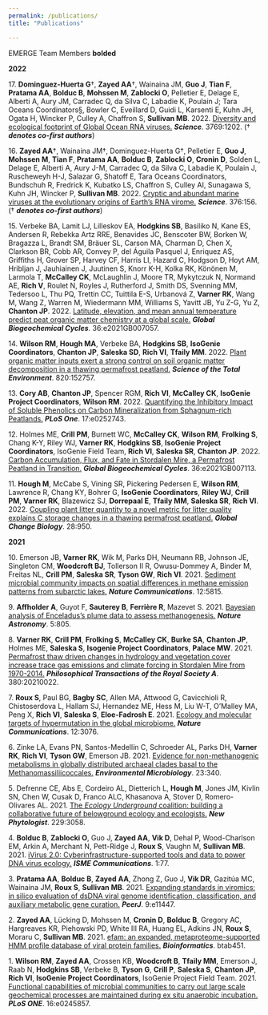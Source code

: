 ```yaml
---
permalink: /publications/
title: "Publications"

---
```


EMERGE Team Members **bolded**

**2022**

17\. **Dominguez-Huerta G**†, **Zayed AA**†, Wainaina JM, **Guo J**, **Tian F**, **Pratama AA**, **Bolduc B**, **Mohssen M**, **Zablocki O**, Pelletier E, Delage E, Alberti A, Aury JM, Carradec Q, da Silva C, Labadie K, Poulain J; Tara Oceans Coordinators§, Bowler C, Eveillard D, Guidi L, Karsenti E, Kuhn JH, Ogata H, Wincker P, Culley A, Chaffron S, **Sullivan MB**. 2022. <a href="https://www.science.org/doi/10.1126/science.abn6358" target="_blank" rel="noopener noreferrer">Diversity and ecological footprint of Global Ocean RNA viruses.</a> ***Science***. 3769:1202. († ***denotes co-first authors***)

16\. **Zayed AA**†, Wainaina JM†, Dominguez-Huerta G†, Pelletier E, **Guo J**, **Mohssen M**, **Tian F**, **Pratama AA**, **Bolduc B**, **Zablocki O**, **Cronin D**, Solden L, Delage E, Alberti A, Aury J-M, Carradec Q, da Silva C, Labadie K, Poulain J, Ruscheweyh H-J, Salazar G, Shatoff E, Tara Oceans Coordinators, Bundschuh R, Fredrick K, Kubatko LS, Chaffron S, Culley AI, Sunagawa S, Kuhn JH, Wincker P, **Sullivan MB**. 2022. <a href="https://www.science.org/doi/10.1126/science.abm5847" target="_blank" rel="noopener noreferrer">Cryptic and abundant marine viruses at the evolutionary origins of Earth’s RNA virome.</a> ***Science***. 376:156. († ***denotes co-first authors***)

15\. Verbeke BA, Lamit LJ, Lilleskov EA, **Hodgkins SB**, Basiliko N, Kane ES, Andersen R, Rebekka Artz RRE, Benavides JC, Benscoter BW, Borken W, Bragazza L, Brandt SM, Bräuer SL, Carson MA, Charman D, Chen X, Clarkson BR, Cobb AR, Convey P, del Águila Pasquel J, Enriquez AS, Griffiths H, Grover SP, Harvey CF, Harris LI, Hazard C, Hodgson D, Hoyt AM, Hribljan J, Jauhiainen J, Juutinen S, Knorr K-H, Kolka RK, Könönen M, Larmola T, **McCalley CK**, McLaughlin J, Moore TR, Mykytczuk N, Normand AE, **Rich V**, Roulet N, Royles J, Rutherford J, Smith DS, Svenning MM, Tedersoo L, Thu PQ, Trettin CC, Tuittila E-S, Urbanová Z, **Varner RK**, Wang M, Wang Z, Warren M, Wiedermann MM, Williams S, Yavitt JB, Yu Z-G, Yu Z, **Chanton JP**. 2022. <a href="https://doi.org/10.1029/2021GB007057" target="_blank" rel="noopener noreferrer">Latitude, elevation, and mean annual temperature predict peat organic matter chemistry at a global scale.</a> ***Global Biogeochemical Cycles***. 36:e2021GB007057.

14\. **Wilson RM**, **Hough MA**, Verbeke BA, **Hodgkins SB**, **IsoGenie Coordinators**, **Chanton JP**, **Saleska SD**, **Rich VI**, **Tfaily MM**. 2022. <a href="https://doi.org/10.1016/j.scitotenv.2021.152757" target="_blank" rel="noopener noreferrer">Plant organic matter inputs exert a strong control on soil organic matter decomposition in a thawing permafrost peatland.</a> ***Science of the Total Environment***. 820:152757.

13\. **Cory AB**, **Chanton JP**, Spencer RGM, **Rich VI**, **McCalley CK**, **IsoGenie Project Coordinators**, **Wilson RM**. 2022. <a href="https://doi.org/10.1371/journal.pone.0252743" target="_blank" rel="noopener noreferrer">Quantifying the Inhibitory Impact of Soluble Phenolics on Carbon Mineralization from Sphagnum-rich Peatlands.</a> ***PLoS One***. 17:e0252743.

12\. Holmes ME, **Crill PM**, Burnett WC, **McCalley CK**, **Wilson RM**, **Frolking S**, Chang K-Y, Riley WJ, **Varner RK**, **Hodgkins SB**, **IsoGenie Project Coordinators**, IsoGenie Field Team, **Rich VI**, **Saleska SR**, **Chanton JP**. 2022. <a href="https://agupubs.onlinelibrary.wiley.com/doi/epdf/10.1029/2021GB007113" target="_blank" rel="noopener noreferrer">Carbon Accumulation, Flux, and Fate in Stordalen Mire, a Permafrost Peatland in Transition.</a> ***Global Biogeochemical Cycles***. 36:e2021GB007113.

11\. **Hough M**, McCabe S, Vining SR, Pickering Pedersen E, **Wilson RM**, Lawrence R, Chang KY, Bohrer G, **IsoGenie Coordinators**, **Riley WJ**, **Crill PM**, **Varner RK**, Blazewicz SJ, **Dorrepaal E**, **Tfaily MM**, **Saleska SR**, **Rich VI**. 2022. <a href="https://doi.org/10.1111/gcb.15970" target="_blank" rel="noopener noreferrer"> Coupling plant litter quantity to a novel metric for litter quality explains C storage changes in a thawing permafrost peatland.</a> ***Global Change Biology***. 28:950.


**2021**

10\.  Emerson JB, **Varner RK**, Wik M, Parks DH, Neumann RB, Johnson JE, Singleton CM, **Woodcroft BJ**, Tollerson II R, Owusu-Dommey A, Binder M, Freitas NL, **Crill PM**, **Saleska SR**, **Tyson GW**, **Rich VI**. 2021. <a href="https://www.nature.com/articles/s41467-021-25983-9" target="_blank" rel="noopener noreferrer">Sediment microbial community impacts on spatial differences in methane emission patterns from subarctic lakes.</a> ***Nature Communications***. 12:5815.

9\.  **Affholder A**, Guyot F, **Sauterey B**, **Ferrière R**, Mazevet S. 2021. <a href="https://www.nature.com/articles/s41550-021-01372-6#Ack1" target="_blank" rel="noopener noreferrer">Bayesian analysis of Enceladus’s plume data to assess methanogenesis.</a> ***Nature Astronomy***. 5:805.

8\.  **Varner RK**, **Crill PM**, **Frolking S**, **McCalley CK**, **Burke SA**, **Chanton JP**, Holmes ME, **Saleska S**, **Isogenie Project Coordinators**, **Palace MW**. 2021. <a href="https://doi.org/10.1098/rsta.2021.0022" target="_blank" rel="noopener noreferrer">Permafrost thaw driven changes in hydrology and vegetation cover increase trace gas emissions and climate forcing in Stordalen Mire from 1970-2014.</a> ***Philosophical Transactions of the Royal Society A***. 380:20210022.

7\.  **Roux S**, Paul BG, **Bagby SC**, Allen MA, Attwood G, Cavicchioli R, Chistoserdova L, Hallam SJ, Hernandez ME, Hess M, Liu W-T, O’Malley MA, Peng X, **Rich VI**, **Saleska S**, **Eloe-Fadrosh E**. 2021. <a href="https://www.nature.com/articles/s41467-021-23402-7" target="_blank" rel="noopener noreferrer">Ecology and molecular targets of hypermutation in the global microbiome.</a> ***Nature Communications***. 12:3076.

6\.  Zinke LA, Evans PN, Santos-Medellín C, Schroeder AL, Parks DH, **Varner RK**, **Rich VI**, **Tyson GW**, Emerson JB. 2021. <a href="https://sfamjournals.onlinelibrary.wiley.com/doi/epdf/10.1111/1462-2920.15316" target="_blank" rel="noopener noreferrer">Evidence for non-methanogenic metabolisms in globally distributed archaeal clades basal to the Methanomassiliicoccales.</a>  ***Environmental Microbiology***. 23:340.

5\.  Defrenne CE, Abs E, Cordeiro AL, Dietterich L, **Hough M**, Jones JM, Kivlin SN, Chen W, Cusak D, Franco ALC, Khasanova A, Stover D, Romero-Olivares AL. 2021. <a href="https://nph.onlinelibrary.wiley.com/doi/full/10.1111/nph.17163" target="_blank" rel="noopener noreferrer">The *Ecology Underground* coalition: building a collaborative future of belowground ecology and ecologists.</a> ***New Phytologist***. 229:3058.

4\.  **Bolduc B**, **Zablocki O**, Guo J, **Zayed AA**, **Vik D**, Dehal P, Wood-Charlson EM, Arkin A, Merchant N, Pett-Ridge J, **Roux S**, Vaughn M, **Sullivan MB**. 2021. <a href="https://www.nature.com/articles/s43705-021-00083-3" target="_blank" rel="noopener noreferrer">iVirus 2.0: Cyberinfrastructure-supported tools and data to power DNA virus ecology.</a> ***ISME Communications***. 1:77.

3\.  **Pratama AA**, **Bolduc B**, **Zayed AA**, Zhong Z, Guo J, **Vik DR**, Gazitúa MC, Wainaina JM, **Roux S**, **Sullivan MB**. 2021. <a href="https://peerj.com/articles/11447/" target="_blank" rel="noopener noreferrer">Expanding standards in viromics: in silico evaluation of dsDNA viral genome identification, classification, and auxiliary metabolic gene curation.</a> ***PeerJ***. 9:e11447.

2\.  **Zayed AA**, Lücking D, Mohssen M, **Cronin D**, **Bolduc B**, Gregory AC, Hargreaves KR, Piehowski PD, White III RA, Huang EL, Adkins JN, **Roux S**, Moraru C, **Sullivan MB**. 2021. <a href="https://doi.org/10.1093/bioinformatics/btab451" target="_blank" rel="noopener noreferrer">efam: an expanded, metaproteome-supported HMM profile database of viral protein families.</a> ***Bioinformatics***. btab451.

1\.  **Wilson RM**, **Zayed AA**, Crossen KB, **Woodcroft B**, **Tfaily MM**, Emerson J, Raab N, **Hodgkins SB**, Verbeke B, **Tyson G**, **Crill P**, **Saleska S**, **Chanton JP**, **Rich VI**, **IsoGenie Project Coordinators**, IsoGenie Project Field Team. 2021. <a href="https://doi.org/10.1371/journal.pone.0245857" target="_blank" rel="noopener noreferrer"> Functional capabilities of microbial communities to carry out large scale geochemical processes are maintained during ex situ anaerobic incubation.</a> ***PLoS ONE***. 16:e0245857.
